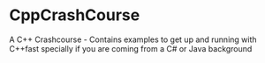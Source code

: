 # CppCrashCourse
A C++ Crashcourse - Contains examples to get up and running with C++fast specially if you are coming from a C# or Java background
